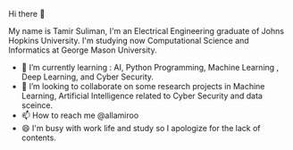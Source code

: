 Hi there 👋

My name is Tamir Suliman, I'm an Electrical Engineering graduate of Johns Hopkins University. I'm studying now Computational Science and Informatics at George Mason University.
* 🌱 I’m currently learning : AI, Python Programming, Machine Learning , Deep Learning,  and Cyber Security.
* 💞️ I’m looking to collaborate on some research projects in Machine Learning, Artificial Intelligence related to Cyber Security and data sceince.
* 📫 How to reach me @allamiroo
* 😄 I'm busy with work life and study so I apologize for the lack of contents.
